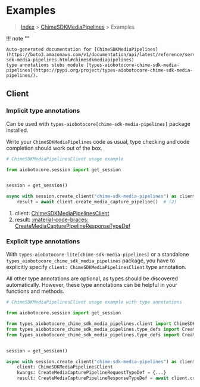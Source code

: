 # Examples

> [Index](../README.md) > [ChimeSDKMediaPipelines](./README.md) > Examples

!!! note ""

    Auto-generated documentation for [ChimeSDKMediaPipelines](https://boto3.amazonaws.com/v1/documentation/api/latest/reference/services/chime-sdk-media-pipelines.html#chimesdkmediapipelines)
    type annotations stubs module [types-aiobotocore-chime-sdk-media-pipelines](https://pypi.org/project/types-aiobotocore-chime-sdk-media-pipelines/).

## Client

### Implicit type annotations

Can be used with `types-aiobotocore[chime-sdk-media-pipelines]` package installed.

Write your `ChimeSDKMediaPipelines` code as usual,
type checking and code completion should work out of the box.



```python
# ChimeSDKMediaPipelinesClient usage example

from aiobotocore.session import get_session


session = get_session()

async with session.create_client("chime-sdk-media-pipelines") as client:  # (1)
    result = await client.create_media_capture_pipeline()  # (2)
```

1. client: [ChimeSDKMediaPipelinesClient](./client.md)
2. result: [:material-code-braces: CreateMediaCapturePipelineResponseTypeDef](./type_defs.md#createmediacapturepipelineresponsetypedef) 






### Explicit type annotations

With `types-aiobotocore-lite[chime-sdk-media-pipelines]`
or a standalone `types_aiobotocore_chime_sdk_media_pipelines` package, you have to explicitly specify
`client: ChimeSDKMediaPipelinesClient` type annotation.

All other type annotations are optional, as types should be discovered automatically.
However, these type annotations can be helpful in your functions and methods.


```python
# ChimeSDKMediaPipelinesClient usage example with type annotations

from aiobotocore.session import get_session

from types_aiobotocore_chime_sdk_media_pipelines.client import ChimeSDKMediaPipelinesClient
from types_aiobotocore_chime_sdk_media_pipelines.type_defs import CreateMediaCapturePipelineResponseTypeDef
from types_aiobotocore_chime_sdk_media_pipelines.type_defs import CreateMediaCapturePipelineRequestTypeDef


session = get_session()

async with session.create_client("chime-sdk-media-pipelines") as client:
    client: ChimeSDKMediaPipelinesClient
    kwargs: CreateMediaCapturePipelineRequestTypeDef = {...}
    result: CreateMediaCapturePipelineResponseTypeDef = await client.create_media_capture_pipeline(**kwargs)
```




